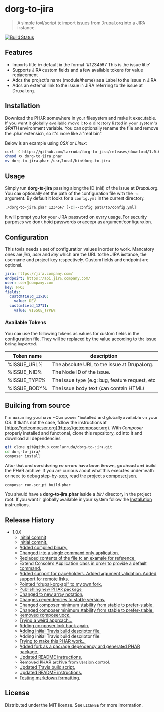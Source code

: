 # dorg-to-jira
> A simple tool/script to import issues from Drupal.org into a JIRA instance.

[![Build Status][travis-image]][travis-url]

## Features

* Imports title by default in the format '#1234567 This is the issue title'
* Supports JIRA custom fields and a few available tokens for value replacement
* Adds the project's name (module/theme) as a Label to the issue in JIRA
* Adds an external link to the issue in JIRA referring to the issue at Drupal.org.

## Installation

Download the PHAR somewhere in your filesystem and make it executable.
If you want it globally available move it to a directory listed in your system's *$PATH* environment variable.
You can optionally rename the file and remove the .phar extension, so it's more like a "real bin".

Below is an example using *OSX* or *Linux*:

```sh
curl -O https://github.com/larruda/dorg-to-jira/releases/download/1.0.0/dorg-to-jira.phar
chmod +x dorg-to-jira.phar
mv dorg-to-jira.phar /usr/local/bin/dorg-to-jira
```

## Usage 

Simply run **dorg-to-jira** passing along the ID (nid) of the issue at *Drupal.org*.
You can optionally set the path of the configuration file with the `-c` argument. By default it looks for a `config.yml` in the current directory.

```sh
./dorg-to-jira.phar 1234567 [-c|--config path/to/config.yml]
```

It will prompt you for your JIRA password on every usage. 
For security purposes we don't hold passwords or accept as argument/configuration.

## Configuration

This tools needs a set of configuration values in order to work. 
Mandatory ones are *jira*, *user* and *key* which are the URL to the JIRA instance, the username and project key respectively.
Custom fields and endpoint are optional.

```yaml
jira: https://jira.company.com/
endpoint: https://api.jira.company.com/
user: user@company.com
key: PROJ
fields:
  customfield_12510:
    value: DEV
  customfield_12711:
    value: %ISSUE_TYPE%
```

### Available Tokens

You can use the following tokens as values for custom fields in the configuration file. 
They will be replaced by the value according to the issue being imported.

| Token name | description |
| ---------- | ----------- |
|%ISSUE_URL% | The absolute URL to the issue at Drupal.org. |
|%ISSUE_NID% | The Node ID of the issue. |
|%ISSUE_TYPE% | The issue type (e.g: bug, feature request, etc |
|%ISSUE_BODY% | The issue body text (can contain HTML) |
        

## Building from source

I'm assuming you have *Composer *installed and globally available on your OS.
If that's not the case, follow the instructions at [https://getcomposer.org](https://getcomposer.org).
With *Composer* properly installed and functional, clone this repository, cd into it and download all dependencies.

```sh
git clone git@github.com:larruda/dorg-to-jira.git
cd dorg-to-jira/
composer install
```

After that and considering no errors have been thrown, go ahead and build the PHAR archive.
If you are curious about what this executes underneath or need to debug step-by-step, read the project's [composer.json](composer.json).

```sh
composer run-script build-phar
```

You should have a **dorg-to-jira.phar** inside a *bin/* directory in the project root. 
If you want it globally available in your system follow the [Installation](#installation) instructions.

## Release History

* 1.0.0
    * [Initial commit](http://github.com/larruda/dorg-to-jira/commit/9437dbe6c765ceeb08f7b2092994d1c4740b0695)
    * [Initial commit.](http://github.com/larruda/dorg-to-jira/commit/6b28364964ef440526860dd6dcfd60bf09267ab7)
    * [Added compiled binary.](http://github.com/larruda/dorg-to-jira/commit/72b369ff4445ab1cb094a0917456682a15df67a8)
    * [Changed into a single command only application.](http://github.com/larruda/dorg-to-jira/commit/94780f574e47f51ee4592e6dbaa853531925082e)
    * [Replaced contents of the file to an example for reference.](http://github.com/larruda/dorg-to-jira/commit/02e2e3ad99eb797478688248a49458d1ce4bd00a)
    * [Extend Console’s Application class in order to provide a default command.](http://github.com/larruda/dorg-to-jira/commit/79221c5ea10bb4a2aabd4cf9b938dd9fa69a4dbe)
    * [Added support for placeholders. Added argument validation. Added support for remote links.](http://github.com/larruda/dorg-to-jira/commit/e95761d4b82f22a3654bb6c89b3adfade809160d)
    * [Pointed “drupal-org-api” to my own fork.](http://github.com/larruda/dorg-to-jira/commit/e74040a1b0cae6c7c90e0de8a123e9dd8bb6077d)
    * [Publishing new PHAR package.](http://github.com/larruda/dorg-to-jira/commit/3f20f9765d4bc0e63934559f58b689752d923b25)
    * [Changed to new array notation.](http://github.com/larruda/dorg-to-jira/commit/125af6c23602bc349178a1fb3cc67920ab423598)
    * [Changes dependencies to stable versions.](http://github.com/larruda/dorg-to-jira/commit/7638aa5513e88b8a8861c9755440f820ae91ea3e)
    * [Changed composer minimum stability from stable to prefer-stable.](http://github.com/larruda/dorg-to-jira/commit/ddc41c4fbf16c193d32ef56a552d9e3183743a43)
    * [Changed composer minimum stability from stable to prefer-stable.](http://github.com/larruda/dorg-to-jira/commit/4a597138eb82e39c2e2582e9efbe0da5a2837a83)
    * [Removed composer.lock.](http://github.com/larruda/dorg-to-jira/commit/500d7ee2f22ab909926cec3f3d8cf714ee19479e)
    * [Trying a weird approach…](http://github.com/larruda/dorg-to-jira/commit/af34758be41f340c32b02fdc56616212e250103c)
    * [Adding composer.lock back again.](http://github.com/larruda/dorg-to-jira/commit/4dc8efc6e00a7a4e5db35d0b3074ee1f373e9afd)
    * [Adding initial Travis build descriptor file.](http://github.com/larruda/dorg-to-jira/commit/a2065519b14926916ab93ee6fcc0d58a2e307562)
    * [Adding initial Travis build descriptor file.](http://github.com/larruda/dorg-to-jira/commit/5ca37cb0082630ca75b2ee1a9158ad8e77ad9de0)
    * [Trying to make this PHAR work…](http://github.com/larruda/dorg-to-jira/commit/fae31cfbd94a242ca213950125972897aec15a3a)
    * [Added fork as a package dependency and generated PHAR package.](http://github.com/larruda/dorg-to-jira/commit/1d76dd3eca03789a579ec5d5ed508d02b51a10cb)
    * [Updated README instructions.](http://github.com/larruda/dorg-to-jira/commit/e4a1e62ecc599b0b056c4b2847a505cff66a57fb)
    * [Removed PHAR archive from version control.](http://github.com/larruda/dorg-to-jira/commit/0c5fd911f9c8d138fb45d18dc5812f3dd59e1242)
    * [Updated Travis build script.](http://github.com/larruda/dorg-to-jira/commit/c00f200f301cc1e83a78751d3575e3c66539d863)
    * [Updated README instructions.](http://github.com/larruda/dorg-to-jira/commit/7d00a501be6a674723e188b9a3f03012fd6dee80)
    * [Testing markdown formatting.](http://github.com/larruda/dorg-to-jira/commit/5394884fd7f3f6df6db2389c761cb334fc64a7e5)

## License

Distributed under the MIT license. See ``LICENSE`` for more information.

[travis-image]: https://img.shields.io/travis/larruda/dorg-to-jira/master.svg?style=flat-square
[travis-url]: https://travis-ci.org/larruda/dorg-to-jira